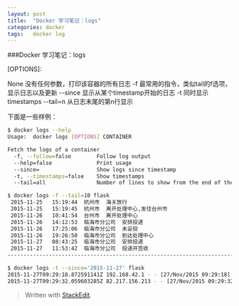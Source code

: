 ```yaml
---
layout: post
title:  "Docker 学习笔记：logs"
categories: docker
tags:   docker log
---
```

###Docker 学习笔记：logs

[OPTIONS]:

None
没有任何参数，打印该容器的所有日志
-f
最常用的指令，类似tail的f选项，显示日志以及更新
--since
显示从某个timestamp开始的日志
-t
同时显示timestamps
--tail=n
从日志末尾的第n行显示

下面是一些样例：

```bash
$ docker logs --help
Usage:	docker logs [OPTIONS] CONTAINER

Fetch the logs of a container
  -f, --follow=false        Follow log output
  --help=false              Print usage
  --since=                  Show logs since timestamp
  -t, --timestamps=false    Show timestamps
  --tail=all                Number of lines to show from the end of the logs

$ docker logs -f --tail=10 flask 
 2015-11-25   15:19:44  杭州市  海关放行    
 2015-11-25   15:19:45  杭州市  离开处理中心,发往台州市     
 2015-11-26   10:41:54  台州市  离开处理中心     
 2015-11-26   14:12:53  临海市分公司  安排投递    
 2015-11-26   17:25:06  临海市分公司  未妥投    
 2015-11-26   19:26:50  临海市分公司  到达处理中心    
 2015-11-27   08:43:25  临海市分公司  安排投递    
 2015-11-27   11:53:42  临海市分公司  投递并签收
--------------------------------------------------------------------------------

$ docker logs -t --since='2015-11-27' flask
2015-11-27T09:29:18.872591141Z 192.168.42.1 - - [27/Nov/2015 09:29:18] "GET / HTTP/1.1" 200 -
2015-11-27T09:29:32.059603285Z 82.217.156.213 - - [27/Nov/2015 09:29:32] "GET / HTTP/1.1" 200 -


```

> Written with [StackEdit](https://stackedit.io/).